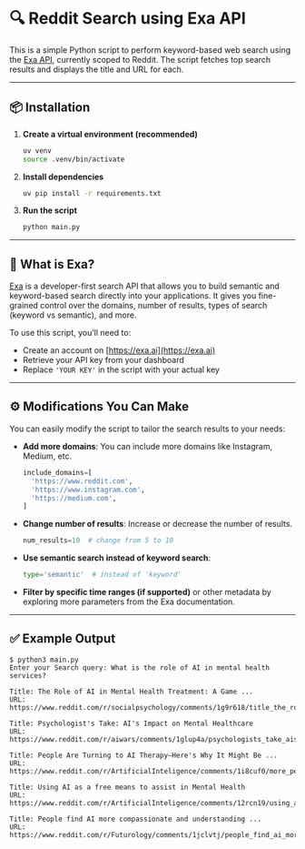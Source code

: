 # 🔍 Reddit Search using Exa API

This is a simple Python script to perform keyword-based web search using the [Exa API](https://exa.ai/), currently scoped to Reddit. The script fetches top search results and displays the title and URL for each.

---

## 📦 Installation

1. **Create a virtual environment (recommended)**

   ```bash
   uv venv
   source .venv/bin/activate
   ```

2. **Install dependencies**

   ```bash
   uv pip install -r requirements.txt
   ```

3. **Run the script**

   ```bash
   python main.py
   ```

---

## 🧠 What is Exa?

[Exa](https://exa.ai) is a developer-first search API that allows you to build semantic and keyword-based search directly into your applications. It gives you fine-grained control over the domains, number of results, types of search (keyword vs semantic), and more.

To use this script, you’ll need to:

* Create an account on [https://exa.ai](https://exa.ai)
* Retrieve your API key from your dashboard
* Replace `'YOUR KEY'` in the script with your actual key

---

## ⚙️ Modifications You Can Make

You can easily modify the script to tailor the search results to your needs:

* **Add more domains**:
  You can include more domains like Instagram, Medium, etc.

  ```python
  include_domains=[
    'https://www.reddit.com',
    'https://www.instagram.com',
    'https://medium.com',
  ]
  ```

* **Change number of results**:
  Increase or decrease the number of results.

  ```python
  num_results=10  # change from 5 to 10
  ```

* **Use semantic search instead of keyword search**:

  ```python
  type='semantic'  # instead of 'keyword'
  ```

* **Filter by specific time ranges (if supported)** or other metadata by exploring more parameters from the Exa documentation.

---

## ✅ Example Output

```
$ python3 main.py
Enter your Search query: What is the role of AI in mental health services?

Title: The Role of AI in Mental Health Treatment: A Game ...
URL: https://www.reddit.com/r/socialpsychology/comments/1g9r618/title_the_role_of_ai_in_mental_health_treatment_a/

Title: Psychologist's Take: AI's Impact on Mental Healthcare
URL: https://www.reddit.com/r/aiwars/comments/1glup4a/psychologists_take_ais_impact_on_mental/

Title: People Are Turning to AI Therapy—Here's Why It Might Be ...
URL: https://www.reddit.com/r/ArtificialInteligence/comments/1i8cuf0/more_people_are_turning_to_ai_therapyheres_why_it/

Title: Using AI as a free means to assist in Mental Health
URL: https://www.reddit.com/r/ArtificialInteligence/comments/12rcn19/using_ai_as_a_free_means_to_assist_in_mental/

Title: People find AI more compassionate and understanding ...
URL: https://www.reddit.com/r/Futurology/comments/1jclvtj/people_find_ai_more_compassionate_and/
```